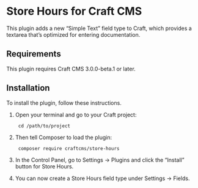 Store Hours for Craft CMS
===================

This plugin adds a new “Simple Text” field type to Craft, which provides a textarea that’s optimized for entering documentation.

## Requirements

This plugin requires Craft CMS 3.0.0-beta.1 or later.


## Installation

To install the plugin, follow these instructions.

1. Open your terminal and go to your Craft project:

        cd /path/to/project

2. Then tell Composer to load the plugin:

        composer require craftcms/store-hours

3. In the Control Panel, go to Settings → Plugins and click the “Install” button for Store Hours.

4. You can now create a Store Hours field type under Settings → Fields.


